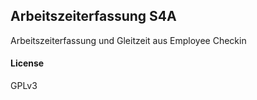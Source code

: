 ## Arbeitszeiterfassung S4A

Arbeitszeiterfassung und Gleitzeit aus Employee Checkin

#### License

GPLv3